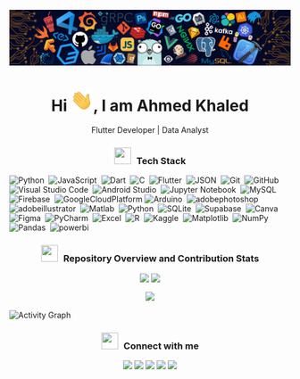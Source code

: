 <p align="center"><img src="https://raw.githubusercontent.com/KevinPatel04/KevinPatel04/master/header.png"></p>

<h1 align="center">Hi <img src="https://raw.githubusercontent.com/KevinPatel04/KevinPatel04/master/Hi.gif" width="40px">, I am Ahmed Khaled </h1>

<p align="center" width="60px"> Flutter Developer | Data Analyst </p>


<h3 align="center" > <img src="https://media.giphy.com/media/iY8CRBdQXODJSCERIr/giphy.gif" width="30" height="30" style="margin-right: 10px;">Tech Stack  </h3>

![Python](https://img.shields.io/badge/-Python-FFFFFF?style=flat&logo=python)&nbsp;
![JavaScript](https://img.shields.io/badge/-JavaScript-1b0072?style=flat&logo=javascript)&nbsp;
![Dart](https://img.shields.io/badge/-Dart-044d00?style=flat&logo=dart&logoColor=1075C2)&nbsp;
![C](https://img.shields.io/badge/-C-b70000?style=flat&logo=C&logoColor=A8B9CC)&nbsp;
![Flutter](https://img.shields.io/badge/-Flutter-4fc3f7?style=flat&logo=flutter&logoColor=02569B)&nbsp;
![JSON](https://img.shields.io/badge/-JSON-FFFFFF?style=flat&logo=json&logoColor=000000)&nbsp;
![Git](https://img.shields.io/badge/-Git-05122A?style=flat&logo=git)&nbsp;
![GitHub](https://img.shields.io/badge/-GitHub-323232?style=flat&logo=github)&nbsp;
![Visual Studio Code](https://img.shields.io/badge/-Visual%20Studio%20Code-05122A?style=flat&logo=visual-studio-code&logoColor=007ACC)&nbsp;
![Android Studio](https://img.shields.io/badge/-Android%20Studio-05122A?style=flat&logo=android-studio&logoColor=3DDC84)&nbsp;
![Jupyter Notebook](https://img.shields.io/badge/-Jupyter%20Notebook-FFFFFF?style=flat&logo=jupyter&logoColor=F37626)&nbsp;
![MySQL](https://img.shields.io/badge/-MySQL-dbbdff?style=flat&logo=mysql&logoColor=323232)&nbsp;
![Firebase](https://img.shields.io/badge/-Firebase-051e34?style=flat&logo=firebase&logoColor=FFCA28)&nbsp;
![GoogleCloudPlatform](https://img.shields.io/badge/-GoogleCloudPlatform-05122A?style=flat&logo=GoogleCloud&logoColor=FFCA28)
![Arduino](https://img.shields.io/badge/-Arduino-00b070?style=flat&logo=arduino&logoColor=FFFFFF)&nbsp;
![adobephotoshop](https://img.shields.io/badge/-AdobePhotoshop-000683?style=flat&logo=adobephotoshop&logoColor=FFFFFF)&nbsp;
![adobeillustrator](https://img.shields.io/badge/-AdobeIllustrator-ec9b00?style=flat&logo=adobeillustrator&logoColor=323232)&nbsp;
![Matlab](https://img.shields.io/badge/-Matlab-05122A?style=flat&logo=Metabase&logoColor=FFCA28)&nbsp;
![Python](https://img.shields.io/badge/-TkinterGUI-05122A?style=flat&logo=python&logoColor=FFCA28)&nbsp;
![SQLite](https://img.shields.io/badge/-SQLite-05122A?style=flat&logo=SQLite&logoColor=FFCA28)&nbsp;
![Supabase](https://img.shields.io/badge/-Supabase-007d18?style=flat&logo=Supabase&logoColor=FFFFFF)&nbsp;
![Canva](https://img.shields.io/badge/-Canva-87008c?style=flat&logo=Canva&logoColor=323232)&nbsp;
![Figma](https://img.shields.io/badge/-Figma-de4900?style=flat&logo=Figma&logoColor=FFCA28)&nbsp;
![PyCharm](https://img.shields.io/badge/-PyCharm-4c4c4c?style=flat&logo=PyCharm&logoColor=FFCA28)&nbsp;
![Excel](https://img.shields.io/badge/-Excel-05d000?style=flat&logo=Excel&logoColor=FFCA28)&nbsp;
![R](https://img.shields.io/badge/-R-575757?style=flat&logo=R&logoColor=0068de)&nbsp;
![Kaggle](https://img.shields.io/badge/-Kaggle-287eff?style=flat&logo=Kaggle&logoColor=323232)&nbsp;
![Matplotlib](https://img.shields.io/badge/-Matplotlib-4d94b5?style=flat&logo=Matplotlib&logoColor=FFCA28)&nbsp;
![NumPy](https://img.shields.io/badge/-NumPy-05122A?style=flat&logo=NumPy&logoColor=FFCA28)&nbsp;
![Pandas](https://img.shields.io/badge/-Pandas-05122A?style=flat&logo=Pandas&logoColor=FFCA28)&nbsp;
![powerbi](https://img.shields.io/badge/-powerbi-FFCA28?style=flat&logo=powerbi&logoColor=05122A)&nbsp;


<h3 align="center" > <img src="https://media.giphy.com/media/cj87CxfRtrUifF3Ryk/giphy.gif" width="30" height="30" style="margin-right: 10px;">Repository Overview and Contribution Stats </h3>

<p align="center"><img src="https://github-readme-stats-sigma-five.vercel.app/api/top-langs/?username=Ahmed-Khaled-ibrahem&layout=compact&hide=TSQL&theme=codeSTACKr">
<img src="https://github-readme-stats-sigma-five.vercel.app/api?username=Ahmed-Khaled-ibrahem&count_private=true&show_icons=true&&theme=codeSTACKr&include_all_commits=true" width="400"></p>

<p align="center" ><img src="https://github-readme-streak-stats.herokuapp.com?user=Ahmed-Khaled-ibrahem&theme=codeSTACKr"></p>

<img alt="Activity Graph" src="https://github-readme-activity-graph.cyclic.app/graph/?username=Ahmed-Khaled-ibrahem&bg_color=0d1117&color=F8D866&line=fe652f&point=FFFFFF" />

<h3 align="center" > <img src="https://raw.githubusercontent.com/ShahriarShafin/ShahriarShafin/main/Assets/handshake.gif" width="30" height="30" style="margin-right: 10px;">Connect with me  </h3>


<p align="center">
<a href="https://sites.google.com/view/ahmed-khaled-ibrahem"><img src="https://img.shields.io/badge/-Data Portfolio-E4405F?style=for-the-badge&logo=powerBi&logoColor=white"/></a>
<a href="https://www.linkedin.com/in/ahmed-khaled-ibrahem"><img src="https://img.shields.io/badge/-LinkedIn-0077B5?style=for-the-badge&logo=Linkedin&logoColor=white"/></a>
<a href="mailto:ahmedkhaledibrahem@gmail.com"><img src="https://img.shields.io/badge/-Gmail-D14836?style=for-the-badge&logo=Gmail&logoColor=white"/></a>
<a href="https://t.me/ahmedkhaledibrahem"><img src="https://img.shields.io/badge/-Telegram-0088cc?style=for-the-badge&logo=telegram&logoColor=white"/></a>
<a href="https://www.facebook.com/eng.a7medk/"><img src="https://img.shields.io/badge/-Facebook-3b5998?style=for-the-badge&logo=facebook&logoColor=white"/></a>
</p>
